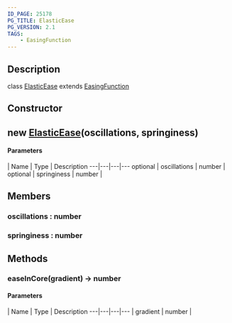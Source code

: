 ```yaml
---
ID_PAGE: 25178
PG_TITLE: ElasticEase
PG_VERSION: 2.1
TAGS:
    - EasingFunction
---
```

## Description

class [ElasticEase](/classes/2.5/ElasticEase) extends [EasingFunction](/classes/2.5/EasingFunction)



## Constructor

## new [ElasticEase](/classes/2.5/ElasticEase)(oscillations, springiness)



#### Parameters
 | Name | Type | Description
---|---|---|---
optional | oscillations | number |     
optional | springiness | number |     
## Members

### oscillations : number



### springiness : number



## Methods

### easeInCore(gradient) &rarr; number



#### Parameters
 | Name | Type | Description
---|---|---|---
 | gradient | number |     

